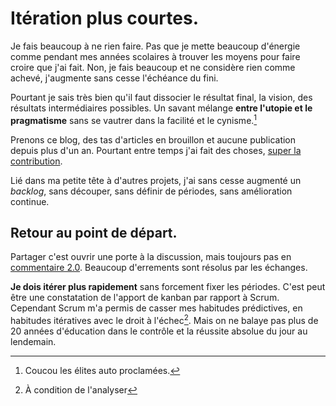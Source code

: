 # Itération plus courtes.

Je fais beaucoup à ne rien faire. Pas que je mette beaucoup d'énergie comme pendant mes années scolaires à trouver les 
moyens pour faire croire que j'ai fait. Non, je fais beaucoup et ne considère rien comme achevé, j'augmente sans cesse 
l'échéance du fini.

Pourtant je sais très bien qu'il faut dissocier le résultat final, la vision, des résultats intermédiaires possibles. 
Un savant mélange **entre l'utopie et le pragmatisme** sans se vautrer dans la facilité et le cynisme.[^1]

Prenons ce blog, des tas d'articles en brouillon et aucune publication depuis plus d'un an. Pourtant entre temps j'ai 
fait des choses, [super la contribution](http://lionelchanson.fr/contribution.html).

Lié dans ma petite tête à d'autres projets, j'ai sans cesse augmenté un *backlog*, sans découper, sans définir de 
périodes, sans amélioration continue.

## Retour au point de départ.

Partager c'est ouvrir une porte à la discussion, mais toujours pas en [commentaire 
2.0](http://lionelchanson.fr/pas-de-commentaires.html). Beaucoup d'errements sont résolus par les échanges.

**Je dois itérer plus rapidement** sans forcement fixer les périodes. C'est peut être une constatation de l'apport de 
kanban par rapport à Scrum. Cependant Scrum m'a permis de casser mes habitudes prédictives, en habitudes itératives 
avec le droit à l'échec[^2]. Mais on ne balaye pas plus de 20 années d'éducation dans le contrôle et la réussite 
absolue du jour au lendemain.

[^1]: Coucou les élites auto proclamées.
[^2]: À condition de l'analyser
